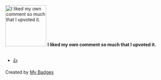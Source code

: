 <img src="https://my-badges.github.io/my-badges/self-upvote.png" alt="I liked my own comment so much that I upvoted it." title="I liked my own comment so much that I upvoted it." width="128">
<strong>I liked my own comment so much that I upvoted it.</strong>
<br><br>

* <a href="https://github.com/aws/amazon-cloudwatch-agent/issues/1170">👍</a>


Created by <a href="https://github.com/my-badges/my-badges">My Badges</a>